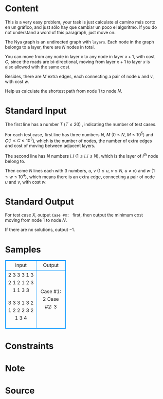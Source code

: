 
# Content

This is a very easy problem, your task is just calculate el camino más corto en un gráfico, and just sólo hay que cambiar un poco el algoritmo. If you do not understand a word of this paragraph, just move on.

The Nya graph is an undirected graph with `layers`. Each node in the graph belongs to a layer, there are $N$ nodes in total.

You can move from any node in layer $x$ to any node in layer $x+1$, with cost $C$, since the roads are bi-directional, moving from layer $x+1$ to layer $x$ is also allowed with the same cost.

Besides, there are $M$ extra edges, each connecting a pair of node $u$ and $v$, with cost $w$.

Help us calculate the shortest path from node $1$ to node $N$.

# Standard Input

The first line has a number $T$ ($T\leq 20$) , indicating the number of test cases.

For each test case, first line has three numbers $N$, $M$ ($0 \leq N$, $M \leq 10^5$) and $C$($1 \leq C \leq 10^3$), which is the number of nodes, the number of extra edges and cost of moving between adjacent layers.

The second line has $N$ numbers $l\_i$ ($1 \leq l\_i \leq N$), which is the layer of $i^{th}$ node belong to.

Then come $N$ lines each with $3$ numbers, $u$, $v$ ($1 \leq u$, $v \leq N$, $u \neq v$) and $w$ ($1 \leq w \leq 10^4$), which means there is an extra edge, connecting a pair of node $u$ and $v$, with cost $w$.

# Standard Output

For test case $X$, output `Case #X: ` first, then output the minimum cost moving from node $1$ to node $N$.

If there are no solutions, output $-1$.

# Samples

<style>
        table,table tr th, table tr td { border:1px solid #0094ff; }
        table { width: 200px; min-height: 25px; line-height: 25px; text-align: center; border-collapse: collapse;}   
    </style>
<table>
	<tr>
		<td>Input</td>
		<td>Output</td>
	</tr>
<tr><td>2
3 3 3
1 3 2
1 2 1
2 3 1
1 3 3

3 3 3
1 3 2
1 2 2
2 3 2
1 3 4</td><td>Case #1: 2
Case #2: 3</td></tr></table>


# Constraints



# Note



# Source


